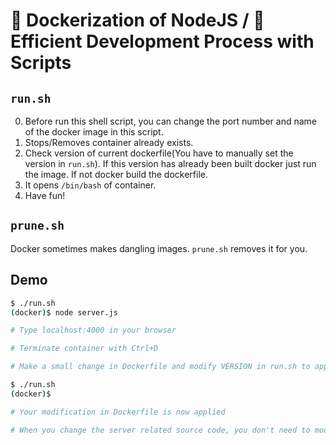 # 🐋 Dockerization of NodeJS / 🏃 Efficient Development Process with Scripts

## `run.sh`
0. Before run this shell script, you can change the port number and name of the docker image in this script.
1. Stops/Removes container already exists.
2. Check version of current dockerfile(You have to manually set the version in `run.sh`). If this version has already been built docker just run the image. If not docker build the dockerfile.
3. It opens `/bin/bash` of container.
4. Have fun!

## `prune.sh`
Docker sometimes makes dangling images. `prune.sh` removes it for you.

## Demo
```bash
$ ./run.sh
(docker)$ node server.js

# Type localhost:4000 in your browser

# Terminate container with Ctrl+D

# Make a small change in Dockerfile and modify VERSION in run.sh to appropriate one

$ ./run.sh
(docker)$ 

# Your modification in Dockerfile is now applied

# When you change the server related source code, you don't need to modify VERSION, You can apply your modification by just re-launching ./run.sh
```
